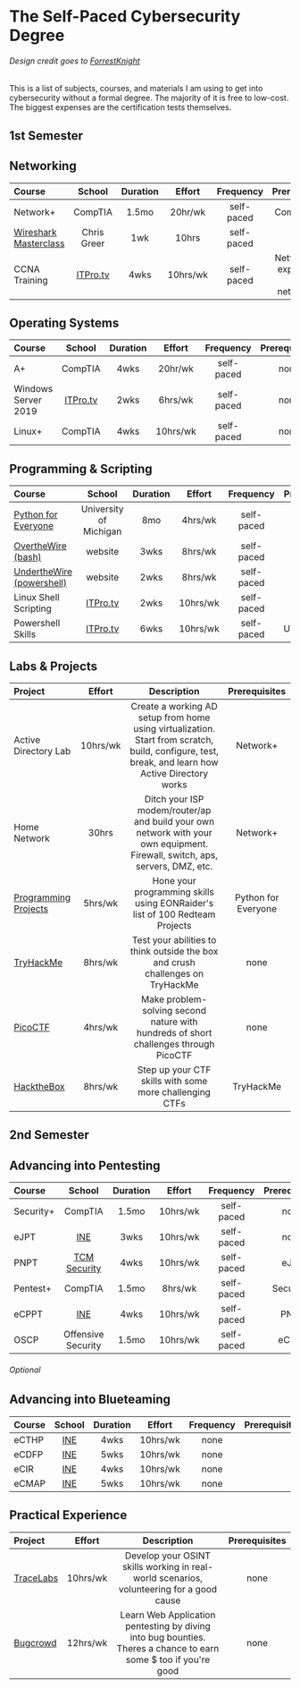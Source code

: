 # The Self-Paced Cybersecurity Degree
###### Design credit goes to [ForrestKnight](https://github.com/ForrestKnight)

This is a list of subjects, courses, and materials I am using to get into cybersecurity without a formal degree. The majority of it is free to low-cost. The biggest expenses are the certification tests themselves.


## 1st Semester


## Networking

Course | School | Duration | Effort | Frequency | Prerequisites
:-- | :--: | :--: | :--: | :--: | :--:
Network+ | CompTIA | 1.5mo | 20hr/wk | self-paced | CompTIA A+
[Wireshark Masterclass](https://youtu.be/DAtyzE1TUlI) | Chris Greer | 1wk | 10hrs | self-paced | none
CCNA Training | [ITPro.tv](https://www.itpro.tv/) | 4wks | 10hrs/wk | self-paced | Network+ or experience with networking


## Operating Systems

Course | School | Duration | Effort | Frequency | Prerequisites
:-- | :--: | :--: | :--: | :--: | :--:
A+ | CompTIA | 4wks | 20hr/wk | self-paced | none
Windows Server 2019 | [ITPro.tv](https://www.itpro.tv/) | 2wks | 6hrs/wk | self-paced | none
Linux+ | CompTIA | 4wks | 10hrs/wk | self-paced | none


## Programming & Scripting

Course | School | Duration | Effort | Frequency | Prerequisites
:-- | :--: | :--: | :--: | :--: | :--:
[Python for Everyone](https://www.coursera.org/specializations/python) | University of Michigan | 8mo | 4hrs/wk | self-paced | none
[OvertheWire (bash)](https://overthewire.org/wargames/) | website | 3wks | 8hrs/wk | self-paced | none
[UndertheWire (powershell)](https://underthewire.tech/) | website | 2wks | 8hrs/wk | self-paced | none
Linux Shell Scripting | [ITPro.tv](https://www.itpro.tv/) | 2wks | 10hrs/wk | self-paced | none
Powershell Skills | [ITPro.tv](https://www.itpro.tv/) | 6wks | 10hrs/wk | self-paced | UndertheWire


## Labs & Projects

Project | Effort | Description | Prerequisites
:-- | :--: | :--: | :--:
Active Directory Lab | 10hrs/wk | Create a working AD setup from home using virtualization. Start from scratch, build, configure, test, break, and learn how Active Directory works | Network+
Home Network | 30hrs | Ditch your ISP modem/router/ap and build your own network with your own equipment. Firewall, switch, aps, servers, DMZ, etc. | Network+
[Programming Projects](https://github.com/EONRaider/100-redteam-projects) | 5hrs/wk | Hone your programming skills using EONRaider's list of 100 Redteam Projects | Python for Everyone
[TryHackMe](https://tryhackme.com/) | 8hrs/wk | Test your abilities to think outside the box and crush challenges on TryHackMe | none
[PicoCTF](https://picoctf.org/) | 4hrs/wk | Make problem-solving second nature with hundreds of short challenges through PicoCTF | none
[HacktheBox](https://www.hackthebox.com/) | 8hrs/wk | Step up your CTF skills with some more challenging CTFs | TryHackMe


## 2nd Semester


## Advancing into Pentesting

Course | School | Duration | Effort | Frequency | Prerequisites
:-- | :--: | :--: | :--: | :--: | :--:
Security+ | CompTIA | 1.5mo | 10hrs/wk | self-paced | none
eJPT | [INE](https://ine.com/) | 3wks | 10hrs/wk | self-paced | none
PNPT | [TCM Security](https://certifications.tcm-sec.com/) | 4wks | 10hrs/wk | self-paced | eJPT
Pentest+ | CompTIA | 1.5mo | 8hrs/wk | self-paced | Security+
eCPPT | [INE](https://ine.com/) | 4wks | 10hrs/wk | self-paced | PNPT
OSCP | Offensive Security | 1.5mo | 10hrs/wk | self-paced | eCPPT


###### Optional
## Advancing into Blueteaming

Course | School | Duration | Effort | Frequency | Prerequisites
:-- | :--: | :--: | :--: | :--: | :--:
eCTHP | [INE](https://ine.com/) | 4wks | 10hrs/wk | none
eCDFP | [INE](https://ine.com/) | 5wks | 10hrs/wk | none
eCIR | [INE](https://ine.com/) | 4wks | 10hrs/wk | none
eCMAP | [INE](https://ine.com/) | 5wks | 10hrs/wk | none


## Practical Experience

Project | Effort | Description | Prerequisites
:-- | :--: | :--: | :--:
[TraceLabs](https://www.tracelabs.org/) | 10hrs/wk | Develop your OSINT skills working in real-world scenarios, volunteering for a good cause | none
[Bugcrowd](https://www.bugcrowd.com/) | 12hrs/wk | Learn Web Application pentesting by diving into bug bounties. Theres a chance to earn some $ too if you're good | none